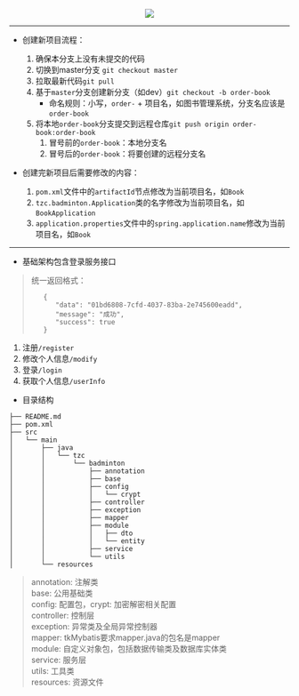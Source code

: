 <p align="center">
    <a href="https://github.com/Planeswalker23/Windfall" target="_blank">
        <img src="https://img-blog.csdnimg.cn/20191031212931584.png" width=""/>
    </a>
</p>

---
- 创建新项目流程：
    1. 确保本分支上没有未提交的代码
    2. 切换到master分支 `git checkout master`
    3. 拉取最新代码`git pull`
    4. 基于`master`分支创建新分支（如dev）`git checkout -b order-book`
        - 命名规则：小写，`order-` + 项目名，如图书管理系统，分支名应该是`order-book`
    5. 将本地`order-book`分支提交到远程仓库`git push origin order-book:order-book`
        1. 冒号前的`order-book`：本地分支名
        2. 冒号后的`order-book`：将要创建的远程分支名
        
- 创建完新项目后需要修改的内容：
    1. `pom.xml`文件中的`artifactId`节点修改为当前项目名，如`Book`
    2. `tzc.badminton.Application`类的名字修改为当前项目名，如`BookApplication`
    3. `application.properties`文件中的`spring.application.name`修改为当前项目名，如`Book`
---
- 基础架构包含登录服务接口
> 统一返回格式：
> ```
>    {
>       "data": "01bd6808-7cfd-4037-83ba-2e745600eadd",
>       "message": "成功",
>       "success": true
>    }
> ```

1. 注册`/register`
2. 修改个人信息`/modify`
3. 登录`/login`
3. 获取个人信息`/userInfo`

- 目录结构
```aidl
├── README.md
├── pom.xml
├── src
│   └── main
│       ├── java
│       │   └── tzc
│       │       └── badminton
│       │           ├── annotation
│       │           ├── base
│       │           ├── config
│       │           │   └── crypt
│       │           ├── controller
│       │           ├── exception
│       │           ├── mapper
│       │           ├── module
│       │           │   ├── dto
│       │           │   └── entity
│       │           ├── service
│       │           └── utils
│       └── resources
```

> annotation: 注解类<br>
> base: 公用基础类<br>
> config: 配置包，crypt: 加密解密相关配置<br>
> controller: 控制层<br>
> exception: 异常类及全局异常控制器<br>
> mapper: tkMybatis要求mapper.java的包名是mapper<br>
> module: 自定义对象包，包括数据传输类及数据库实体类<br>
> service: 服务层<br>
> utils: 工具类<br>
> resources: 资源文件<br>